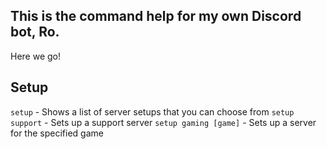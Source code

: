 ## This is the command help for my own Discord bot, Ro.
Here we go!









## Setup
`setup` - Shows a list of server setups that you can choose from
`setup support` - Sets up a support server
`setup gaming [game]` - Sets up a server for the specified game
